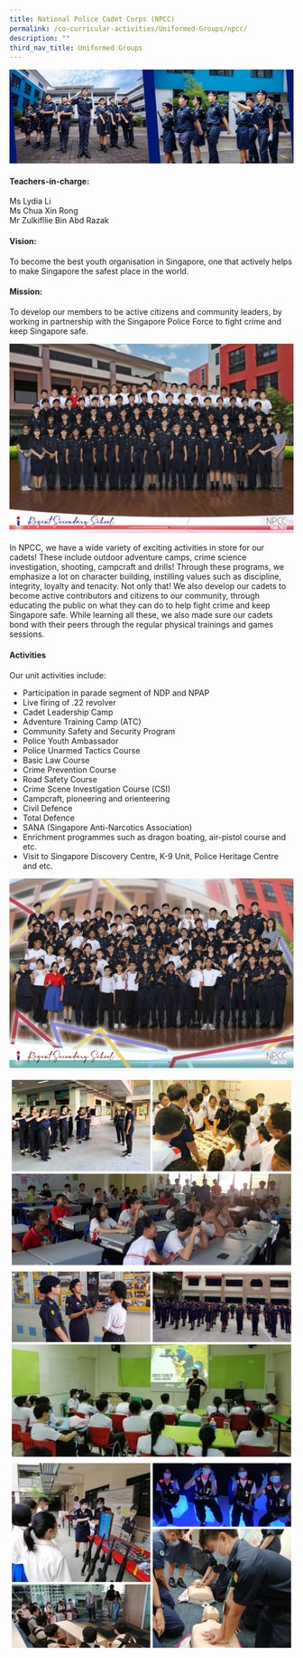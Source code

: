 ```yaml
---
title: National Police Cadet Corps (NPCC)
permalink: /co-curricular-activities/Uniformed-Groups/npcc/
description: ""
third_nav_title: Uniformed Groups
---
```

![](/images/CCA/NPCC/NPCCBanner%20-%202023.jpg)

#### Teachers-in-charge:   
Ms Lydia Li  
Ms Chua Xin Rong  
Mr Zulkifllie Bin Abd Razak

#### Vision:  
To become the best youth organisation in Singapore, one that actively helps to make Singapore the safest place in the world.

#### Mission:  
To develop our members to be active citizens and community leaders, by working in partnership with the Singapore Police Force to fight crime and keep Singapore safe.

![](/images/CCA/2022%20NPCC%20Formal.jpg)

In NPCC, we have a wide variety of exciting activities in store for our cadets! These include outdoor adventure camps, crime science investigation, shooting, campcraft and drills! Through these programs, we emphasize a lot on character building, instilling values such as discipline, integrity, loyalty and tenacity. Not only that! We also develop our cadets to become active contributors and citizens to our community, through educating the public on what they can do to help fight crime and keep Singapore safe. While learning all these, we also made sure our cadets bond with their peers through the regular physical trainings and games sessions.

#### Activities

Our unit activities include:

*   Participation in parade segment of NDP and NPAP
*   Live firing of .22 revolver
*   Cadet Leadership Camp
*   Adventure Training Camp (ATC)
*   Community Safety and Security Program
*   Police Youth Ambassador
*   Police Unarmed Tactics Course
*   Basic Law Course
*   Crime Prevention Course
*   Road Safety Course
*   Crime Scene Investigation Course (CSI)
*   Campcraft, pioneering and orienteering
*   Civil Defence
*   Total Defence
*   SANA (Singapore Anti-Narcotics Association)
*   Enrichment programmes such as dragon boating, air-pistol course and etc.
*   Visit to Singapore Discovery Centre, K-9 Unit, Police Heritage Centre and etc.

![](/images/CCA/2022%20NPCC%20Fun.jpg)

![](/images/CCA/NPCC/NPCC-1.jpg)
![](/images/CCA/NPCC/NPCC-2.jpg)
![](/images/CCA/NPCC/NPCC-3.jpg)